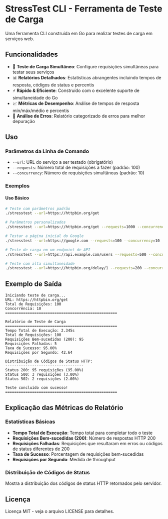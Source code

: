 # StressTest CLI - Ferramenta de Teste de Carga

Uma ferramenta CLI construída em Go para realizar testes de carga em serviços web.

## Funcionalidades

- 🚀 **Teste de Carga Simultâneo**: Configure requisições simultâneas para testar seus serviços
- 📊 **Relatórios Detalhados**: Estatísticas abrangentes incluindo tempos de resposta, códigos de status e percentis
- ⚡ **Rápido & Eficiente**: Construído com o excelente suporte de simultaneidade do Go
- 📈 **Métricas de Desempenho**: Análise de tempos de resposta mín/máx/médio e percentis
- 🎯 **Análise de Erros**: Relatório categorizado de erros para melhor depuração

## Uso

### Parâmetros da Linha de Comando

- `--url`: URL do serviço a ser testado (obrigatório)
- `--requests`: Número total de requisições a fazer (padrão: 100)
- `--concurrency`: Número de requisições simultâneas (padrão: 10)

### Exemplos

#### Uso Básico

```bash
# Teste com parâmetros padrão
./stresstest --url=https://httpbin.org/get

# Parâmetros personalizados
./stresstest --url=https://httpbin.org/get --requests=1000 --concurrency=50

# Testar a página inicial do Google
./stresstest --url=https://google.com --requests=100 --concurrency=10

# Teste de carga em um endpoint de API
./stresstest --url=https://api.example.com/users --requests=500 --concurrency=25

# Teste com alta simultaneidade
./stresstest --url=https://httpbin.org/delay/1 --requests=200 --concurrency=50
```

## Exemplo de Saída

```
Iniciando teste de carga...
URL: https://httpbin.org/get
Total de Requisições: 100
Concorrência: 10
==================================================

Relatório de Teste de Carga
==================================================
Tempo Total de Execução: 2.345s
Total de Requisições: 100
Requisições Bem-sucedidas (200): 95
Requisições Falhadas: 5
Taxa de Sucesso: 95.00%
Requisições por Segundo: 42.64

Distribuição de Códigos de Status HTTP:
-----------------------------------
Status 200: 95 requisições (95.00%)
Status 500: 3 requisições (3.00%)
Status 502: 2 requisições (2.00%)

Teste concluído com sucesso!
==================================================
```

## Explicação das Métricas do Relatório

### Estatísticas Básicas
- **Tempo Total de Execução**: Tempo total para completar todo o teste
- **Requisições Bem-sucedidas (200)**: Número de respostas HTTP 200
- **Requisições Falhadas**: Requisições que resultaram em erros ou códigos de status diferentes de 200
- **Taxa de Sucesso**: Porcentagem de requisições bem-sucedidas
- **Requisições por Segundo**: Medida de throughput

### Distribuição de Códigos de Status
Mostra a distribuição dos códigos de status HTTP retornados pelo servidor.

## Licença

Licença MIT - veja o arquivo LICENSE para detalhes.